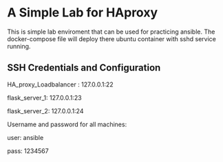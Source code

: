 # A Simple Lab for HAproxy
This is simple lab enviroment that can be used for practicing ansible. The docker-compose file will deploy there ubuntu container with sshd service running.
## SSH Credentials and Configuration
HA_proxy_Loadbalancer : 127.0.0.1:22

flask_server_1: 127.0.0.1:23

flask_server_2: 127.0.0.1:24

Username and password for all machines:

user: ansible

pass: 1234567